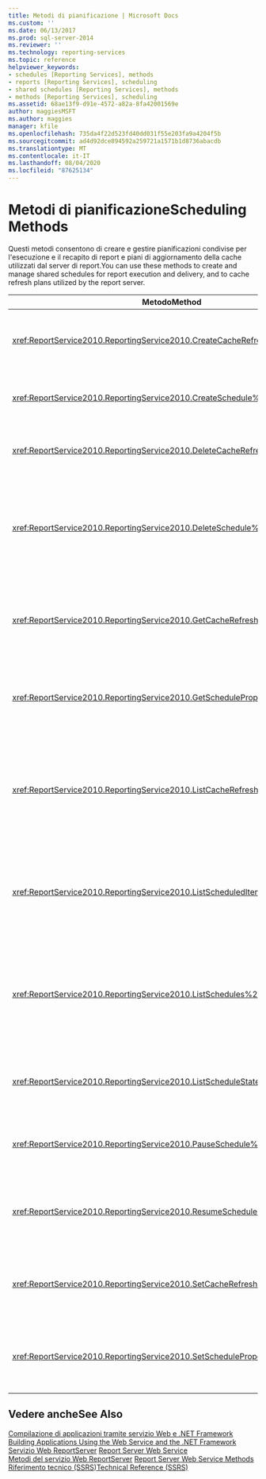 ```yaml
---
title: Metodi di pianificazione | Microsoft Docs
ms.custom: ''
ms.date: 06/13/2017
ms.prod: sql-server-2014
ms.reviewer: ''
ms.technology: reporting-services
ms.topic: reference
helpviewer_keywords:
- schedules [Reporting Services], methods
- reports [Reporting Services], scheduling
- shared schedules [Reporting Services], methods
- methods [Reporting Services], scheduling
ms.assetid: 68ae13f9-d91e-4572-a82a-8fa42001569e
author: maggiesMSFT
ms.author: maggies
manager: kfile
ms.openlocfilehash: 735da4f22d523fd40dd031f55e203fa9a4204f5b
ms.sourcegitcommit: ad4d92dce894592a259721a1571b1d8736abacdb
ms.translationtype: MT
ms.contentlocale: it-IT
ms.lasthandoff: 08/04/2020
ms.locfileid: "87625134"
---
```

# <a name="scheduling-methods"></a><span data-ttu-id="876e4-102">Metodi di pianificazione</span><span class="sxs-lookup"><span data-stu-id="876e4-102">Scheduling Methods</span></span>
  <span data-ttu-id="876e4-103">Questi metodi consentono di creare e gestire pianificazioni condivise per l'esecuzione e il recapito di report e piani di aggiornamento della cache utilizzati dal server di report.</span><span class="sxs-lookup"><span data-stu-id="876e4-103">You can use these methods to create and manage shared schedules for report execution and delivery, and to cache refresh plans utilized by the report server.</span></span>  
  
|<span data-ttu-id="876e4-104">Metodo</span><span class="sxs-lookup"><span data-stu-id="876e4-104">Method</span></span>|<span data-ttu-id="876e4-105">Azione</span><span class="sxs-lookup"><span data-stu-id="876e4-105">Action</span></span>|  
|------------|------------|  
|<xref:ReportService2010.ReportingService2010.CreateCacheRefreshPlan%2A>|<span data-ttu-id="876e4-106">Crea un piano di aggiornamento della cache per un elemento.</span><span class="sxs-lookup"><span data-stu-id="876e4-106">Creates a cache refresh plan for an item.</span></span>|  
|<xref:ReportService2010.ReportingService2010.CreateSchedule%2A>|<span data-ttu-id="876e4-107">Crea una nuova pianificazione condivisa.</span><span class="sxs-lookup"><span data-stu-id="876e4-107">Creates a new shared schedule.</span></span>|  
|<xref:ReportService2010.ReportingService2010.DeleteCacheRefreshPlan%2A>|<span data-ttu-id="876e4-108">Elimina un piano di aggiornamento della cache.</span><span class="sxs-lookup"><span data-stu-id="876e4-108">Deletes a cache refresh plan.</span></span>|  
|<xref:ReportService2010.ReportingService2010.DeleteSchedule%2A>|<span data-ttu-id="876e4-109">Elimina una pianificazione condivisa in base a un ID di pianificazione specifico.</span><span class="sxs-lookup"><span data-stu-id="876e4-109">Deletes a shared schedule based on a specific schedule ID.</span></span>|  
|<xref:ReportService2010.ReportingService2010.GetCacheRefreshPlanProperties%2A>|<span data-ttu-id="876e4-110">Restituisce le proprietà del piano di aggiornamento della cache specificato.</span><span class="sxs-lookup"><span data-stu-id="876e4-110">Returns the properties of the specified cache refresh plan.</span></span>|  
|<xref:ReportService2010.ReportingService2010.GetScheduleProperties%2A>|<span data-ttu-id="876e4-111">Restituisce i valori delle proprietà di una pianificazione condivisa.</span><span class="sxs-lookup"><span data-stu-id="876e4-111">Returns the values of properties of a shared schedule.</span></span>|  
|<xref:ReportService2010.ReportingService2010.ListCacheRefreshPlans%2A>|<span data-ttu-id="876e4-112">Restituisce un elenco di piani di aggiornamento della cache associati a un elemento del catalogo.</span><span class="sxs-lookup"><span data-stu-id="876e4-112">Returns a list of the cache refresh plans associated with a catalog item.</span></span>|  
|<xref:ReportService2010.ReportingService2010.ListScheduledItems%2A>|<span data-ttu-id="876e4-113">Restituisce un elenco di elementi associati a una pianificazione condivisa.</span><span class="sxs-lookup"><span data-stu-id="876e4-113">Returns a list of items that are associated with a shared schedule.</span></span>|  
|<xref:ReportService2010.ReportingService2010.ListSchedules%2A>|<span data-ttu-id="876e4-114">Restituisce un elenco di tutte le pianificazioni condivise nel server di report o nel sito di SharePoint.</span><span class="sxs-lookup"><span data-stu-id="876e4-114">Returns a list of all shared schedules at the report server or the SharePoint site.</span></span>|  
|<xref:ReportService2010.ReportingService2010.ListScheduleStates%2A>|<span data-ttu-id="876e4-115">Restituisce un elenco di stati della pianificazione supportati.</span><span class="sxs-lookup"><span data-stu-id="876e4-115">Returns a list of supported schedule states.</span></span>|  
|<xref:ReportService2010.ReportingService2010.PauseSchedule%2A>|<span data-ttu-id="876e4-116">Sospende l'esecuzione di una pianificazione specifica.</span><span class="sxs-lookup"><span data-stu-id="876e4-116">Pauses the execution of a given schedule.</span></span>|  
|<xref:ReportService2010.ReportingService2010.ResumeSchedule%2A>|<span data-ttu-id="876e4-117">Riprende una pianificazione condivisa sospesa.</span><span class="sxs-lookup"><span data-stu-id="876e4-117">Resumes a shared schedule that has been paused.</span></span>|  
|<xref:ReportService2010.ReportingService2010.SetCacheRefreshPlanProperties%2A>|<span data-ttu-id="876e4-118">Imposta le proprietà di un piano di aggiornamento della cache.</span><span class="sxs-lookup"><span data-stu-id="876e4-118">Sets the properties of a cache refresh plan.</span></span>|  
|<xref:ReportService2010.ReportingService2010.SetScheduleProperties%2A>|<span data-ttu-id="876e4-119">Imposta il valore delle proprietà di una pianificazione condivisa.</span><span class="sxs-lookup"><span data-stu-id="876e4-119">Sets the value of properties of a shared schedule.</span></span>|  
  
## <a name="see-also"></a><span data-ttu-id="876e4-120">Vedere anche</span><span class="sxs-lookup"><span data-stu-id="876e4-120">See Also</span></span>  
 <span data-ttu-id="876e4-121">[Compilazione di applicazioni tramite servizio Web e .NET Framework](../net-framework/building-applications-using-the-web-service-and-the-net-framework.md) </span><span class="sxs-lookup"><span data-stu-id="876e4-121">[Building Applications Using the Web Service and the .NET Framework](../net-framework/building-applications-using-the-web-service-and-the-net-framework.md) </span></span>  
 <span data-ttu-id="876e4-122">[Servizio Web ReportServer](../report-server-web-service.md) </span><span class="sxs-lookup"><span data-stu-id="876e4-122">[Report Server Web Service](../report-server-web-service.md) </span></span>  
 <span data-ttu-id="876e4-123">[Metodi del servizio Web ReportServer](report-server-web-service-methods.md) </span><span class="sxs-lookup"><span data-stu-id="876e4-123">[Report Server Web Service Methods](report-server-web-service-methods.md) </span></span>  
 [<span data-ttu-id="876e4-124">Riferimento tecnico &#40;SSRS&#41;</span><span class="sxs-lookup"><span data-stu-id="876e4-124">Technical Reference &#40;SSRS&#41;</span></span>](../../technical-reference-ssrs.md)  
  
  

